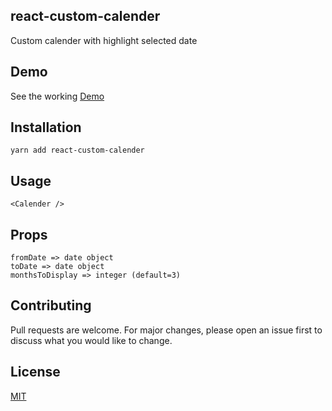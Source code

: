 ## react-custom-calender

Custom calender with highlight selected date

## Demo

See the working [Demo](https://kbct5.csb.app/)

## Installation

```
yarn add react-custom-calender

```
## Usage

```
<Calender />
```

## Props

```
fromDate => date object
toDate => date object
monthsToDisplay => integer (default=3)

```

## Contributing

Pull requests are welcome. For major changes, please open an issue first to discuss what you would like to change.

## License

[MIT](https://choosealicense.com/licenses/mit/)
